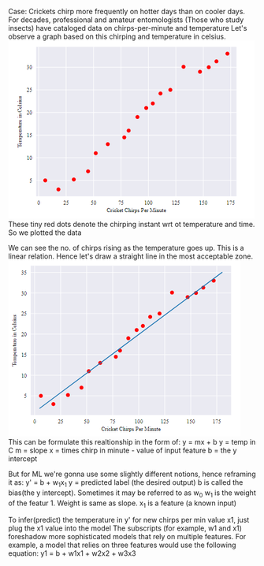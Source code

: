 Case: Crickets chirp more frequently on hotter days than on cooler days. For decades, professional and amateur entomologists (Those who study insects) have cataloged data on chirps-per-minute and temperature
Let's observe a graph based on this chirping and temperature in celsius.<br>
![alt text](https://github.com/yashpathack/Supervised-Machine-Learning/blob/master/Resources/8.png)
<br>These tiny red dots denote the chirping instant wrt ot temperature and time. So we plotted the data

We can see the no. of chirps rising as the temperature goes up. This is a linear relation. Hence let's draw a straight line in the most acceptable zone. <br>
![alt text](https://github.com/yashpathack/Supervised-Machine-Learning/blob/master/Resources/9.png)
<br>
This can be formulate this realtionship in the form of: y = mx + b
y = temp in C
m = slope
x = times chirp in minute - value of input feature
b = the y intercept

But for ML we're gonna use some slightly different notions, hence reframing it as:
y' = b + w<sub>1</sub>x<sub>1</sub>
y = predicted label (the desired output)
b is called the bias(the y intercept). Sometimes it may be referred to as w<sub>0</sub>
w<sub>1</sub> is the weight of the featur 1. Weight is same as slope. 
x<sub>1</sub> is a feature (a known input)

To infer(predict) the temperature in y' for new chirps per min value x1, just plug the x1 value into the model
The subscripts (for example, w1 and x1) foreshadow more sophisticated models that rely on multiple features. For example, a model that relies on three features would use the following equation: 
y1 = b + w1x1 + w2x2 + w3x3






